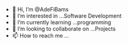 - 👋 Hi, I’m @AdeFiBams
- 👀 I’m interested in ...Software Development
- 🌱 I’m currently learning ...programming
- 💞️ I’m looking to collaborate on ...Projects
- 📫 How to reach me ...

<!---
AdeFiBams/AdeFiBams is a ✨ special ✨ repository because its `README.md` (this file) appears on your GitHub profile.
You can click the Preview link to take a look at your changes.
--->
